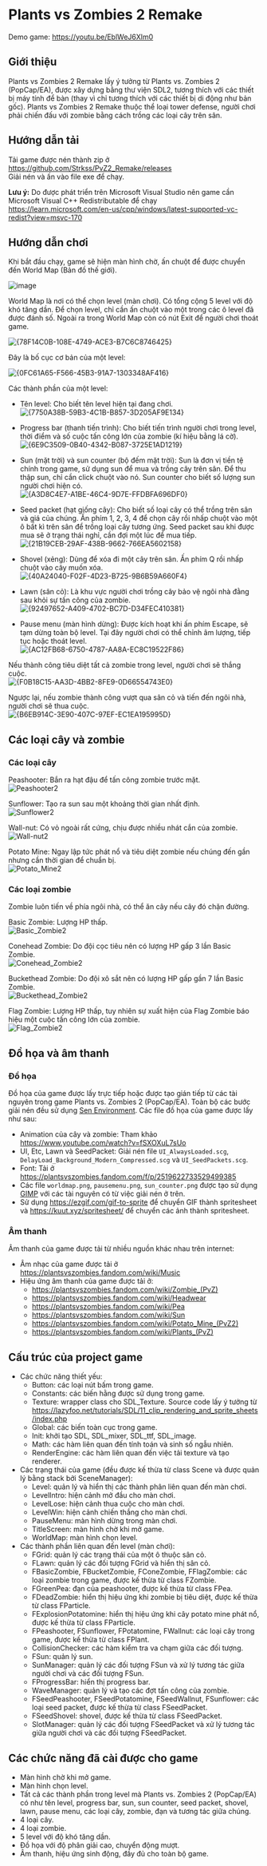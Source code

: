 # Plants vs Zombies 2 Remake

Demo game: https://youtu.be/EblWeJ6Xlm0

## Giới thiệu
Plants vs Zombies 2 Remake lấy ý tưởng từ Plants vs. Zombies 2 (PopCap/EA), được xây dựng bằng thư viện SDL2, tương thích với các thiết bị máy tính để bàn (thay vì chỉ tương thích với các thiết bị di động như bản gốc). Plants vs Zombies 2 Remake thuộc thể loại tower defense, người chơi phải chiến đấu với zombie bằng cách trồng các loại cây trên sân.

## Hướng dẫn tải

Tải game được nén thành zip ở https://github.com/Strkss/PvZ2_Remake/releases  
Giải nén và ấn vào file exe để chạy.  

**Lưu ý:** Do được phát triển trên Microsoft Visual Studio nên game cần Microsoft Visual C++ Redistributable để chạy https://learn.microsoft.com/en-us/cpp/windows/latest-supported-vc-redist?view=msvc-170

## Hướng dẫn chơi

Khi bắt đầu chạy, game sẽ hiện màn hình chờ, ấn chuột để được chuyển đến World Map (Bản đồ thế giới).

![image](https://github.com/user-attachments/assets/a5ef7cf5-41e0-42ad-8fca-98735a45d43a)

World Map là nơi có thể chọn level (màn chơi). Có tổng cộng 5 level với độ khó tăng dần. Để chọn level, chỉ cần ấn chuột vào một trong các ô level đã được đánh số. Ngoài ra trong World Map còn có nút Exit để người chơi thoát game.

![{78F14C0B-108E-4749-ACE3-B7C6C8746425}](https://github.com/user-attachments/assets/3fadfab3-278a-4b6e-9af7-81c80c419951)

Đây là bố cục cơ bản của một level:

![{0FC61A65-F566-45B3-91A7-1303348AF416}](https://github.com/user-attachments/assets/992938b4-d4b8-40f0-8fda-c1552e523824)

Các thành phần của một level:

- Tên level: Cho biết tên level hiện tại đang chơi.  
![{7750A38B-59B3-4C1B-B857-3D205AF9E134}](https://github.com/user-attachments/assets/789dc2f6-6796-4c57-b78b-03278f02da5b)

- Progress bar (thanh tiến trình): Cho biết tiến trình người chơi trong level, thời điểm và số cuộc tấn công lớn của zombie (kí hiệu bằng lá cờ).  
![{6E9C3509-0B40-4342-B087-3725E1AD1219}](https://github.com/user-attachments/assets/ce47fb52-c764-4244-9914-37e80edf3e2f)

- Sun (mặt trời) và sun counter (bộ đếm mặt trời): Sun là đơn vị tiền tệ chính trong game, sử dụng sun để mua và trồng cây trên sân. Để thu thập sun, chỉ cần click chuột vào nó. Sun counter cho biết số lượng sun người chơi hiện có.  
![{A3D8C4E7-A1BE-46C4-9D7E-FFDBFA696DF0}](https://github.com/user-attachments/assets/4ab0fff0-bdd0-48bf-a604-62c57cafb086)

- Seed packet (hạt giống cây): Cho biết số loại cây có thể trồng trên sân và giá của chúng. Ấn phím 1, 2, 3, 4 để chọn cây rồi nhấp chuột vào một ô bất kì trên sân để trồng loại cây tương ứng. Seed packet sau khi được mua sẽ ở trạng thái nghỉ, cần đợi một lúc để mua tiếp.  
![{21B19CEB-29AF-438B-9662-766EA5602158}](https://github.com/user-attachments/assets/1c44f255-a8b0-4353-8b11-222d017c3009)

- Shovel (xẻng): Dùng để xóa đi một cây trên sân. Ấn phím Q rồi nhấp chuột vào cây muốn xóa.  
![{40A24040-F02F-4D23-B725-9B6B59A660F4}](https://github.com/user-attachments/assets/664cef84-52c9-494a-bc38-ca7859ec3d8e)

- Lawn (sân cỏ): Là khu vực người chơi trồng cây bảo vệ ngôi nhà đằng sau khỏi sự tấn công của zombie.
![{92497652-A409-4702-BC7D-D34FEC410381}](https://github.com/user-attachments/assets/cd6d3695-25b7-47aa-aa41-26d588b969c7)

- Pause menu (màn hình dừng): Được kích hoạt khi ấn phím Escape, sẽ tạm dừng toàn bộ level. Tại đây người chơi có thể chỉnh âm lượng, tiếp tục hoặc thoát level.  
![{AC12FB68-6750-4787-AA8A-EC8C19522F86}](https://github.com/user-attachments/assets/d47962f3-fc3a-4890-b2af-b982bd11c0d3)

Nếu thành công tiêu diệt tất cả zombie trong level, người chơi sẽ thắng cuộc.  
![{F0B18C15-AA3D-4BB2-8FE9-0D66554743E0}](https://github.com/user-attachments/assets/4f60355f-8874-41bc-9591-6ec5eae1f8f0)

Ngược lại, nếu zombie thành công vượt qua sân cỏ và tiến đến ngôi nhà, người chơi sẽ thua cuộc.  
![{B6EB914C-3E90-407C-97EF-EC1EA195995D}](https://github.com/user-attachments/assets/57732070-f663-4f88-b531-a6c44e6cd287)

## Các loại cây và zombie

### Các loại cây

Peashooter: Bắn ra hạt đậu để tấn công zombie trước mặt.  
![Peashooter2](https://github.com/user-attachments/assets/d5884b43-fce8-4e02-8b83-8aad96f2ce8a)  

Sunflower: Tạo ra sun sau một khoảng thời gian nhất định.  
![Sunflower2](https://github.com/user-attachments/assets/e27bbb22-9686-41ab-b691-8736a89f93c6)  

Wall-nut: Có vỏ ngoài rất cứng, chịu được nhiều nhát cắn của zombie.  
![Wall-nut2](https://github.com/user-attachments/assets/a3767d64-3006-472e-9caf-a2ae7df080c0)

Potato Mine: Ngay lập tức phát nổ và tiêu diệt zombie nếu chúng đến gần nhưng cần thời gian để chuẩn bị.  
![Potato_Mine2](https://github.com/user-attachments/assets/a157aee8-c814-49f7-b9da-d3c9077a9746)

### Các loại zombie

Zombie luôn tiến về phía ngôi nhà, có thể ăn cây nếu cây đó chặn đường.

Basic Zombie: Lượng HP thấp.  
![Basic_Zombie2](https://github.com/user-attachments/assets/b669cae5-0556-467c-84c1-3bc1f64db02c)

Conehead Zombie: Do đội cọc tiêu nên có lượng HP gấp 3 lần Basic Zombie.  
![Conehead_Zombie2](https://github.com/user-attachments/assets/cb4dfc93-58bc-4b3d-b1b5-b751052c39a4)

Buckethead Zombie: Do đội xô sắt nên có lượng HP gấp gần 7 lần Basic Zombie.   
![Buckethead_Zombie2](https://github.com/user-attachments/assets/feefdfd2-4509-4ea7-8c25-f8ceda6927f3)

Flag Zombie: Lượng HP thấp, tuy nhiên sự xuất hiện của Flag Zombie báo hiệu một cuộc tấn công lớn của zombie.   
![Flag_Zombie2](https://github.com/user-attachments/assets/dbfe8963-6757-4a1b-83ef-5756a544cb0d)

## Đồ họa và âm thanh

### Đồ họa
Đồ họa của game được lấy trực tiếp hoặc được tạo gián tiếp từ các tài nguyên trong game Plants vs. Zombies 2 (PopCap/EA). Toàn bộ các bước giải nén đều sử dụng [Sen Environment](https://github.com/harumazzz/Sen.Environment). Các file đồ họa của game được lấy như sau:
- Animation của cây và zombie: Tham khảo https://www.youtube.com/watch?v=fSXOXuL7sUo
- UI, Etc, Lawn và SeedPacket: Giải nén file `UI_AlwaysLoaded.scg`,  `DelayLoad_Background_Modern_Compressed.scg` và `UI_SeedPackets.scg`.
- Font: Tải ở https://plantsvszombies.fandom.com/f/p/2519622733529499385
- Các file `worldmap.png`, `pausemenu.png`, `sun_counter.png` được tạo sử dụng [GIMP](https://www.gimp.org/) với các tài nguyên có từ việc giải nén ở trên.
- Sử dụng https://ezgif.com/gif-to-sprite để chuyển GIF thành spritesheet và https://kuut.xyz/spritesheet/ để chuyển các ảnh thành spritesheet.

### Âm thanh
Âm thanh của game được tải từ nhiều nguồn khác nhau trên internet:
- Âm nhạc của game được tải ở https://plantsvszombies.fandom.com/wiki/Music
- Hiệu ứng âm thanh của game được tải ở:
  -  https://plantsvszombies.fandom.com/wiki/Zombie_(PvZ)
  -  https://plantsvszombies.fandom.com/wiki/Headwear
  -  https://plantsvszombies.fandom.com/wiki/Pea
  -  https://plantsvszombies.fandom.com/wiki/Sun
  -  https://plantsvszombies.fandom.com/wiki/Potato_Mine_(PvZ2)
  -  https://plantsvszombies.fandom.com/wiki/Plants_(PvZ)

## Cấu trúc của project game 
- Các chức năng thiết yếu:
  -  Button: các loại nút bấm trong game.
  -  Constants: các biến hằng được sử dụng trong game.
  -  Texture: wrapper class cho SDL_Texture. Source code lấy ý tưởng từ https://lazyfoo.net/tutorials/SDL/11_clip_rendering_and_sprite_sheets/index.php
  -  Global: các biến toàn cục trong game.
  -	 Init: khởi tạo SDL, SDL_mixer, SDL_ttf, SDL_image.
  -	 Math: các hàm liên quan đến tính toán và sinh số ngẫu nhiên.
  -	 RenderEngine: các hàm liên quan đến việc tải texture và tạo renderer.
- Các trạng thái của game (đều được kế thừa từ class Scene và được quản lý bằng stack bởi SceneManager):
  - Level: quản lý và hiển thị các thành phân liên quan đến màn chơi.
  - LevelIntro: hiện cảnh mở đầu cho màn chơi.
  - LevelLose: hiện cảnh thua cuộc cho màn chơi.
  - LevelWin: hiện cảnh chiến thắng cho màn chơi.
  - PauseMenu: màn hình dừng trong màn chơi.
  - TitleScreen: màn hình chờ khi mở game.
  - WorldMap: màn hình chọn level.
- Các thành phần liên quan đến level (màn chơi):
  -	FGrid: quản lý các trạng thái của một ô thuộc sân cỏ.
  -	FLawn: quản lý các đối tượng FGrid và hiển thị sân cỏ.
  -	FBasicZombie, FBucketZombie, FConeZombie, FFlagZombie: các loại zombie trong game, được kế thừa từ class FZombie.
  -	FGreenPea: đạn của peashooter, được kế thừa từ class FPea.
  -	FDeadZombie: hiển thị hiệu ứng khi zombie bị tiêu diệt, được kế thừa từ class FParticle.
  -	FExplosionPotatomine: hiển thị hiệu ứng khi cây potato mine phát nổ, được kế thừa từ class FParticle.
  -	FPeashooter, FSunflower, FPotatomine, FWallnut: các loại cây trong game, được kế thừa từ class FPlant.
  -	CollisionChecker: các hàm kiểm tra va chạm giữa các đối tượng.
  -	FSun: quản lý sun.
  -	SunManager: quản lý các đối tượng FSun và xử lý tương tác giữa người chơi và các đối tượng FSun.
  -	FProgressBar: hiển thị progress bar.
  -	WaveManager: quản lý và tạo các đợt tấn công của zombie.
  -	FSeedPeashooter, FSeedPotatomine, FSeedWallnut, FSunflower: các loại seed packet, được kế thừa từ class FSeedPacket.
  -	FSeedShovel: shovel, được kế thừa từ class FSeedPacket.
  -	SlotManager: quản lý các đối tượng FSeedPacket và xử lý tương tác giữa người chơi và các đối tượng FSeedPacket.
 
## Các chức năng đã cài được cho game
-	Màn hình chờ khi mở game.
-	Màn hình chọn level.
-	Tất cả các thành phần trong level mà Plants vs. Zombies 2 (PopCap/EA) có như tên level, progress bar, sun, sun counter, seed packet, shovel, lawn, pause menu, các loại cây, zombie, đạn và tương tác giữa chúng.
-	4 loại cây.
-	4 loại zombie.
-	5 level với độ khó tăng dần.
-	Đồ họa với độ phân giải cao, chuyển động mượt.
-	Âm thanh, hiệu ứng sinh động, đầy đủ cho toàn bộ game.

